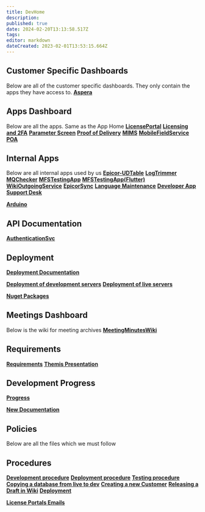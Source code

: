 ```yaml
---
title: DevHome
description: 
published: true
date: 2024-02-20T13:13:58.517Z
tags: 
editor: markdown
dateCreated: 2023-02-01T13:53:15.664Z
---
```


## Customer Specific Dashboards
Below are all of the customer specific dashboards. They only contain the apps they have access to.
**[Aspera](/AsperaHome)**

## Apps Dashboard
Below are all the apps. Same as the App Home
**[LicensePortal](/Apps/LicensePortal)**
**[Licensing and 2FA](/Apps/Security/2FALicensing)**
**[Parameter Screen](/Apps/ParameterScreen)**
**[Proof of Delivery](/Apps/POD)**
**[MIMS](/Apps/MIMS)**
**[MobileFieldService](/Apps/MobileFieldService)**
**[POA](Apps/POA.md)**
## Internal Apps
Below are all internal apps used by us
**[Epicor-UDTable](/Apps/Epicor-UDTable)**
**[LogTrimmer](/Apps/LogTrimmer)**
**[MQChecker](/Apps/MQChecker)**
**[MFSTestingApp](/Apps/MFSTestingApp)**
**[MFSTestingApp(Flutter)](/Apps/MFSTestingApp(Flutter))**
**[WikiOutgoingService](/Apps/WikiOutgoingService)**
**[EpicorSync](/Apps/EpicorSync)**
**[Language Maintenance](/Apps/LanguageMain)**
**[Developer App](/Apps/DeveloperApp)**
**[Support Desk](/Apps/SupportDesk)**



**[Arduino](/Apps/Arduino/Arduino)**

## API Documentation
**[AuthenticationSvc](/Apps/API/AuthenticationSvc)**

## Deployment

**[Deployment Documentation](/ProcedureHome/Deployment/home)**

**[Deployment of development servers](/Apps/Deployment/DevelopmentServers)**
**[Deployment of live servers](/Apps/Deployment/LiveServers)**

**[Nuget Packages](/Apps/Development/NugetPackages)**

## Meetings Dashboard
Below is the wiki for meeting archives
**[MeetingMinutesWiki](/MeetingMinutes)**

## Requirements
**[Requirements](/Apps/Requirements)**
**[Themis Presentation](/Apps/Themis/Requirements)**

## Development Progress
**[Progress](/Apps/Progress)**

**[New Documentation](/Apps/Development/NewDocumentation)**

## Policies
Below are all the files which we must follow

## Procedures

**[Development procedure](/Apps/Development/DevelopmentProcedure)**
**[Deployment procedure](/Apps/Development/DeploymentProcedure)**
**[Testing procedure](/ProcedureHome/testing-procedures)**
**[Copying a database from live to dev](/Apps/Development/CopyingADatabaseFromLiveToDev)**
**[Creating a new Customer](/Apps/Development/CreatingANewCustomer)**
**[Releasing a Draft in Wiki](/Apps/Development/ReleasingDraft)**
**[Deployment](ProcedureHome/Deployment/home.md)**

**[License Portals Emails](/Apps/Development/LicensePortalEmails)**


